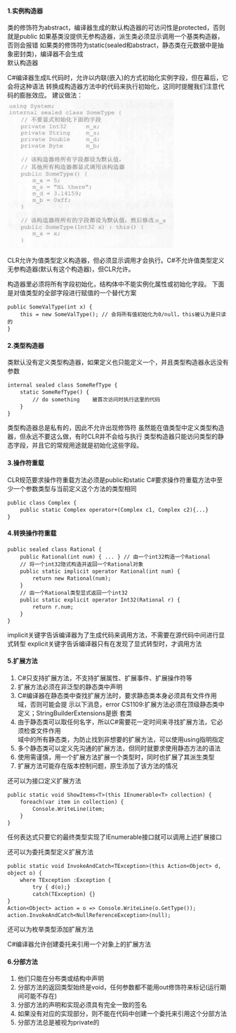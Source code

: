 #### 1.实例构造器
类的修饰符为abstract，编译器生成的默认构造器的可访问性是protected，否则就是public
如果基类没提供无参构造器，派生类必须显示调用一个基类构造器，否则会报错
如果类的修饰符为static(sealed和abstract，静态类在元数据中是抽象密封类)，编译器不会生成	
默认构造器

C#编译器生成IL代码时，允许以内联(嵌入)的方式初始化实例字段，但在幕后，它会将这种语法
转换成构造器方法中的代码来执行初始化，这同时提醒我们注意代码的膨胀效应。
建议做法：
![08-01](../Pictures/CLR_via_C_Sharp/08_01.png)

CLR允许为值类型定义构造器，但必须显示调用才会执行。C#不允许值类型定义无参构造器(默认有这个构造器)，但CLR允许。

构造器里必须将所有字段初始化，结构体中不能实例化属性或初始化字段。
下面是对值类型的全部字段进行赋值的一个替代方案
```
public SomeValType(int x) {
    this = new SomeValType(); // 会将所有值初始化为0/null，this被认为是只读的
}
```

#### 2.类型构造器
类默认没有定义类型构造器，如果定义也只能定义一个，并且类型构造器永远没有参数
```
internal sealed class SomeRefType {
    static SomeRefType() {
        // do something    被首次访问时执行这里的代码
    }
}
```
类型构造器总是私有的，因此不允许出现修饰符
虽然能在值类型中定义类型构造器，但永远不要这么做，有时CLR并不会给与执行
类型构造器只能访问类型的静态字段，并且它的常规用途就是初始化这些字段。

#### 3.操作符重载
CLR规范要求操作符重载方法必须是public和static
C#要求操作符重载方法中至少一个参数类型与当前定义这个方法的类型相同
```
public class Complex {
    public static Complex operator+(Complex c1, Complex c2){...}
}
```
#### 4.转换操作符重载
```
public sealed class Rational {
    public Rational(int num) { ... } // 由一个int32构造一个Rational
    // 将一个int32隐式构造并返回一个Rational对象
    public static implicit operator Rational(int num) {
        return new Rational(num);
    }
    // 由一个Rational类型显式返回一个int32
    public static explicit operator Int32(Rational r) {
        return r.num;
    }
}
```
implicit关键字告诉编译器为了生成代码来调用方法，不需要在源代码中间进行显式转型
explicit关键字告诉编译器只有在发现了显式转型时，才调用方法

#### 5.扩展方法
1. C#只支持扩展方法，不支持扩展属性、扩展事件、扩展操作符等
2. 扩展方法必须在非泛型的静态类中声明
3. C#编译器在静态类中查找扩展方法时，要求静态类本身必须具有文件作用域，否则可能会提
示以下消息，error CS1109:扩展方法必须在顶级静态类中定义；StringBuilderExtensions是嵌
套类
4. 由于静态类可以取任何名字，所以C#需要花一定时间来寻找扩展方法，它必须检查文件作用	
域中的所有静态类，为防止找到非想要的扩展方法，可以使用using指明指定
5. 多个静态类可以定义先沟通的扩展方法，但同时就要求使用静态方法的语法
6. 使用需谨慎，用一个扩展方法扩展一个类型时，同时也扩展了其派生类型
7. 扩展方法可能存在版本控制问题，原生添加了该方法的情况

还可以为接口定义扩展方法
```
public static void ShowItems<T>(this IEnumerable<T> collection) {
    foreach(var item in collection) {
        Console.WriteLine(item;
    }
}
```
任何表达式只要它的最终类型实现了IEnumerable<T>接口就可以调用上述扩展接口

还可以为委托类型定义扩展方法
```
public static void InvokeAndCatch<TException>(this Action<Object> d, object o) {
    where TException :Exception {
        try { d(o);}
        catch(TException) {}
}
Action<Object> action = o => Console.WriteLine(o.GetType());
action.InvokeAndCatch<NullReferenceException>(null);
```

还可以为枚举类型添加扩展方法

C#编译器允许创建委托来引用一个对象上的扩展方法

#### 6.分部方法
1. 他们只能在分布类或结构中声明
2. 分部方法的返回类型始终是void，任何参数都不能用out修饰符来标记(运行期间可能不存在)
3. 分部方法的声明和实现必须具有完全一致的签名
4. 如果没有对应的实现部分，则不能在代码中创建一个委托来引用这个分部方法
5. 分部方法总是被视为private的